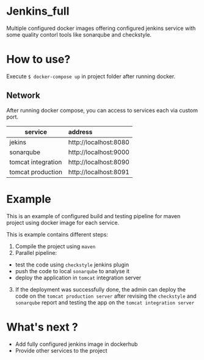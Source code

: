 # Jenkins_full
Multiple configured docker images offering configured jenkins service with some quality contorl tools like sonarqube and checkstyle.

# How to use?
Execute `$ docker-compose up` in project folder after running docker.

## Network
After running docker compose, you can access to services each via custom port.

| service            | address                 |
| ------------------ |:------------------------|
| jekins             | http://localhost:8080   |
| sonarqube          | http://localhost:9000   |
| tomcat integration | http://localhost:8090   |
| tomcat production  | http://localhost:8091   |

# Example
This is an example of configured build and testing pipeline for maven project using docker image for each service.

This is example contains different steps:
1. Compile the project using `maven`
2. Parallel pipeline:  
  * test the code using `checkstyle` jenkins plugin
  * push the code to local `sonarqube` to analyse it
  * deploy the application in `tomcat` integration server
3. If the deployment was successfully done, the admin can deploy the code on the `tomcat production server` 
after revising the `checkstyle` and `sonarqube` report and testing the app on the `tomcat integration server`

# What's next ?
- Add fully configured jenkins image in dockerhub
- Provide other services to the project
